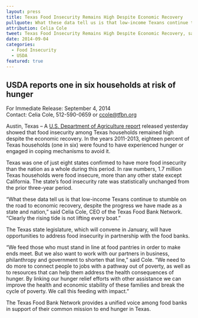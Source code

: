 ```yaml
---
layout: press
title: Texas Food Insecurity Remains High Despite Economic Recovery
pullquote: What these data tell us is that low-income Texans continue to stumble on the road to economic recovery.
attribution: Celia Cole
tweet: Texas Food Insecurity Remains High Despite Economic Recovery, says USDA Report
date: 2014-09-04
categories:
  - Food Insecurity
  - USDA
featured: true
---
```


## USDA reports one in six households at risk of hunger

For Immediate Release: September 4, 2014  
Contact: Celia Cole, 512-590-0659 or ccole@tfbn.org

Austin, Texas – A [U.S. Department of Agriculture report](http://www.ers.usda.gov/media/1565415/err173.pdf) released yesterday showed that food insecurity among Texas households remained high despite the economic recovery. In the years 2011-2013, eighteen percent of Texas households (one in six) were found to have experienced hunger or engaged in coping mechanisms to avoid it.

Texas was one of just eight states confirmed to have more food insecurity than the nation as a whole during this period. In raw numbers, 1.7 million Texas households were food insecure, more than any other state except California. The state’s food insecurity rate was statistically unchanged from the prior three-year period.

“What these data tell us is that low-income Texans continue to stumble on the road to economic recovery, despite the progress we have made as a state and nation,” said Celia Cole, CEO of the Texas Food Bank Network. “Clearly the rising tide is not lifting every boat.”

The Texas state legislature, which will convene in January, will have opportunities to address food insecurity in partnership with the food banks.

“We feed those who must stand in line at food pantries in order to make ends meet. But we also want to work with our partners in business, philanthropy and government to shorten that line,” said Cole. “We need to do more to connect people to jobs with a pathway out of poverty, as well as to resources that can help them address the health consequences of hunger. By linking our hunger relief efforts with other assistance we can improve the health and economic stability of these families and break the cycle of poverty. We call this feeding with impact.”

The Texas Food Bank Network provides a unified voice among food banks in support of their common mission to end hunger in Texas.

##

